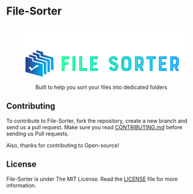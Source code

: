 # File-Sorter

<p align="center">
    <img src="assets/Logo.PNG" alt="Logo" border="0">
    <br>Built to help you sort your files into dedicated folders
</p>


## Contributing 

To contribute to File-Sorter, fork the repository, create a new branch and send us a pull request. Make sure you read [CONTRIBUTING.md](https://github.com/SVijayB/File-Sorter/blob/master/.github/CONTRIBUTING.md) before sending us Pull requests. 

Also, thanks for contributing to Open-source!

## License 

File-Sorter is under The MIT License. Read the [LICENSE](https://github.com/SVijayB/File-Sorter/blob/master/LICENSE) file for more information.